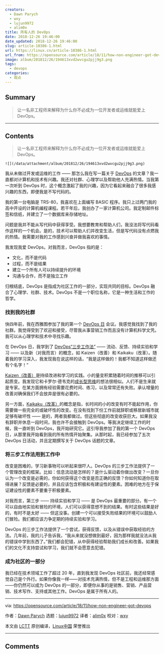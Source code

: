 ```yaml
---
creators:
  - Dawn Parych
  - wxy
  - lujun9972
  - alim0x
title: 所有人的 DevOps
date: 2018-12-26 19:46:00
date_updated: 2018-12-26 19:46:00
slug: article-10386-1.html
url: https://linux.cn/article-10386-1.html
url_from: https://opensource.com/article/18/11/how-non-engineer-got-devops
image: album/201812/26/194613xvd2wvcgu2pjj9g3.png
tags:
  - devops
categories:
  - 观点
---
```


## Summary

> 让一名非工程师来解释为什么你不必成为一位开发者或运维就能爱上 DevOps。

***

<!-- more -->

## Contents

> 
> 让一名非工程师来解释为什么你不必成为一位开发者或运维就能爱上 DevOps。
> 
> 
> 

`![](/data/attachment/album/201812/26/194613xvd2wvcgu2pjj9g3.png)`

我从未做过开发或运维的工作 —— 那怎么我在写一篇关于 [DevOps](https://opensource.com/resources/devops) 的文章？我一直都对计算机和技术有兴趣。我还对社群、心理学以及帮助他人充满热情。当我第一次听到 DevOps 时，这个概念激起了我的兴趣，因为它看起来融合了很多我感兴趣的东西，即便我是不写代码的。

我的第一台电脑是 TRS-80，我喜欢在上面编写 BASIC 程序。我只上过两门我的高中开设的计算机编程课程。若干年后，我创办了一家计算机公司。我定制邮件标签和信纸，并建立了一个数据库来存储地址。

问题是我并不能从写代码中获得享受。我想要教育和帮助人们，我没法将写代码看作这样的一个机会。是的，技术可以帮助人们并改变生活，但是写代码没有点燃我的热情。我需要对我的工作感到兴奋并做我喜欢的事情。

我发现我爱 DevOps。对我而言，DevOps 指的是：

* 文化，而不是代码
* 过程，而不是结果
* 建立一个所有人可以持续提升的环境
* 沟通与合作，而不是独立工作

归根结底，DevOps 是指成为社区工作的一部分，实现共同的目标。DevOps 融合了心理学、社群、技术。DevOps 不是一个职位名称，它是一种生活和工作的哲学。

### 找到我的社群

快四年前，我在西雅图参加了我的第一个 [DevOps 日](https://www.devopsdays.org/) 会议。我感觉我找到了我的社群。我觉得受到了欢迎和接受，尽管我从事营销工作而且没有计算机科学文凭。我可以从心理学和技术中寻找乐趣。

在 DevOps 日，我学到了 [DevOps“三步工作法”](https://itrevolution.com/the-three-ways-principles-underpinning-devops/) —— 流动、反馈、持续实验和学习 —— 以及新（对我而言）的概念，如 Kaizen（改善）和 Kaikaku（改革）。随着我的学习深入，我发现我在说这样的话，“我是这样做的！我都不知道这样做还有个名字！”

[Kaizen（改善）](https://en.wikipedia.org/wiki/Kaizen)是持续改进和学习的实践。小的量变积累随着时间的推移可以引起质变。我发现它和卡罗尔·德韦克的[成长型思维](https://en.wikipedia.org/wiki/Mindset#Fixed_and_growth)的想法很相似。人们不是生来就是专家。在某方面拥有经验需要花费时间、练习，以及常常还有失败。承认增量的改善对确保我们不会放弃是很有必要的。

另一方面，[Kaikaku（改革）](https://en.wikipedia.org/wiki/Kaikaku)的概念是指，长时间的小的改变有时不能起作用，你需要做一些完全的或破坏性的改变。在没有找到下份工作前就辞职或移居新城市就足够有破坏性 —— 是的，两者我都做过。但这些彻底的改变收获巨大。如果我没有辞职并休息一段时间，我也许不会接触到 DevOps。等我决定继续工作的时候，我一直听到 DevOps，我开始研究它。这引导我参加了我的第一个 DevOps 日，从那里我开始看到我的所有热情开始聚集。从那时起，我已经参加了五次 DevOps 日活动，并且定期撰写关于 DevOps 话题的文章。

### 将三步工作法用到工作中

改变是困难的，学习新事物可以听起来很吓人。DevOps 的三步工作法提供了一个管理改变的框架。比如：信息流动是怎样的？是什么驱动着你做出改变？一旦你认为一个改变是必需的，你如何获得这个改变是否正确的反馈？你如何知道你在取得进展？反馈是必要的，并且应该包含积极和有建设性的要素。困难的地方在于保证建设性的要素不要重于积极要素。

对我而言，第三步 —— 持续实验和学习 —— 是 DevOps 最重要的部分。有一个可以自由地实验和冒险的环境，人们可以获得意想不到的结果。有时这些结果是好的，有时不是太好 —— 但这没事。创建一个可以接受失败结果的环境可以鼓励人们冒险。我们都应该力争定期的持续实验和学习。

DevOps 的三步工作法提供了一个尝试，获得反馈，以及从错误中获取经验的方法。几年前，我的儿子告诉我，“我从来就没想做到最好，因为那样我就没法从我的错误中学到东西了。”我们都会犯错，从中获得经验帮助我们成长和改善。如果我们的文化不支持尝试和学习，我们就不会愿意去犯错。

### 成为社区的一部分

我已经在技术领域工作了超过 20 年，直到我发现 DevOps 社区前，我还经常感觉自己是个外行。如果你像我一样——对技术充满热情，但不是工程和运维那方面——你仍然可以成为 DevOps 的一部分，即便你从事的是销售、营销、产品营销、技术写作、支持或其他工作。DevOps 是属于所有人的。

---

via: <https://opensource.com/article/18/11/how-non-engineer-got-devops>

作者：[Dawn Parych](https://opensource.com/users/dawnparzych) 选题：[lujun9972](https://github.com/lujun9972) 译者：[alim0x](https://github.com/alim0x) 校对：[wxy](https://github.com/wxy)

本文由 [LCTT](https://github.com/LCTT/TranslateProject) 原创编译，[Linux中国](https://linux.cn/) 荣誉推出

***

## Comments
